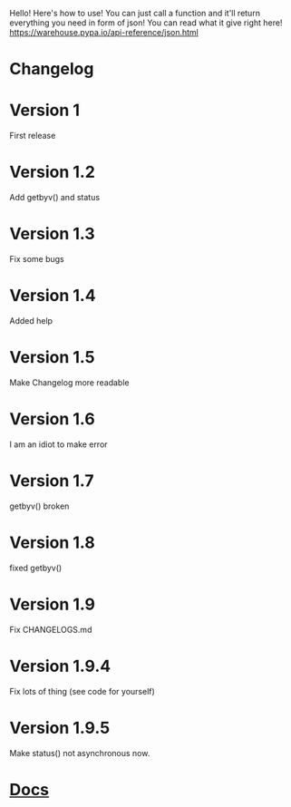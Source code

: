 Hello!
Here's how to use!
You can just call a function and it'll return everything you need in form of json!
You can read what it give right here!
https://warehouse.pypa.io/api-reference/json.html
# Changelog
# Version 1
First release
# Version 1.2
Add getbyv() and status
# Version 1.3
Fix some bugs
# Version 1.4
Added help
# Version 1.5
Make Changelog more readable
# Version 1.6
I am an idiot to make error
# Version 1.7
getbyv() broken
# Version 1.8
fixed getbyv()
# Version 1.9 
Fix CHANGELOGS.md
# Version 1.9.4
Fix lots of thing (see code for yourself)
# Version 1.9.5
Make status()​ not asynchronous now.
# [Docs](https://pypiapijson.readthedocs.io/en/latest/)

